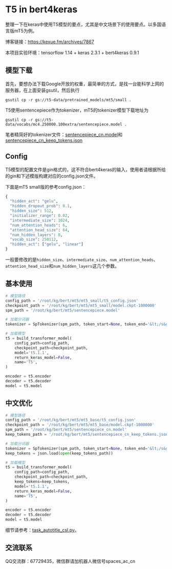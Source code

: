 # T5 in bert4keras
整理一下在keras中使用T5模型的要点，尤其是中文场景下的使用要点。以多国语言版mT5为例。

博客链接：https://kexue.fm/archives/7867

本项目实验环境：tensorflow 1.14 + keras 2.3.1 + bert4keras 0.9.1

## 模型下载

首先，要想办法下载Google开放的权重，最简单的方式，是找一台能科学上网的服务器，在上面安装gsutil，然后执行
```shell
gsutil cp -r gs://t5-data/pretrained_models/mt5/small .
```

T5使用sentencepiece作为tokenizer，mT5的tokenizer模型下载地址为
```shell
gsutil cp -r gs://t5-data/vocabs/mc4.250000.100extra/sentencepiece.model .
```

笔者精简好的tokenizer文件：[sentencepiece_cn.model](https://github.com/bojone/t5_in_bert4keras/blob/main/tokenizer/sentencepiece_cn.model)和[sentencepiece_cn_keep_tokens.json](https://github.com/bojone/t5_in_bert4keras/blob/main/tokenizer/sentencepiece_cn_keep_tokens.json)

## Config

T5模型的配置文件是gin格式的，这不符合bert4keras的输入，使用者请根据所给的gin和下述模版构建对应的config.json文件。

下面是mT5 small版的参考config.json：
```python
{
  "hidden_act": "gelu",
  "hidden_dropout_prob": 0.1,
  "hidden_size": 512,
  "initializer_range": 0.02,
  "intermediate_size": 1024,
  "num_attention_heads": 6,
  "attention_head_size": 64,
  "num_hidden_layers": 8,
  "vocab_size": 250112,
  "hidden_act": ["gelu", "linear"]
}
```

一般要修改的是`hidden_size`、`intermediate_size`、`num_attention_heads`、`attention_head_size`和`num_hidden_layers`这几个参数。

## 基本使用

```python
# 模型路径
config_path = '/root/kg/bert/mt5/mt5_small/t5_config.json'
checkpoint_path = '/root/kg/bert/mt5/mt5_small/model.ckpt-1000000'
spm_path = '/root/kg/bert/mt5/sentencepiece.model'

# 加载分词器
tokenizer = SpTokenizer(spm_path, token_start=None, token_end='&lt;/s&gt;')

# 加载模型
t5 = build_transformer_model(
    config_path=config_path,
    checkpoint_path=checkpoint_path,
    model='t5.1.1',
    return_keras_model=False,
    name='T5',
)

encoder = t5.encoder
decoder = t5.decoder
model = t5.model
```

## 中文优化

```python
# 模型路径
config_path = '/root/kg/bert/mt5/mt5_base/t5_config.json'
checkpoint_path = '/root/kg/bert/mt5/mt5_base/model.ckpt-1000000'
spm_path = '/root/kg/bert/mt5/sentencepiece_cn.model'
keep_tokens_path = '/root/kg/bert/mt5/sentencepiece_cn_keep_tokens.json'

# 加载分词器
tokenizer = SpTokenizer(spm_path, token_start=None, token_end='&lt;/s&gt;')
keep_tokens = json.load(open(keep_tokens_path))

# 加载模型
t5 = build_transformer_model(
    config_path=config_path,
    checkpoint_path=checkpoint_path,
    keep_tokens=keep_tokens,
    model='t5.1.1',
    return_keras_model=False,
    name='T5',
)

encoder = t5.encoder
decoder = t5.decoder
model = t5.model
```

细节请参考：[task_autotitle_csl.py](https://github.com/bojone/t5_in_bert4keras/blob/main/task_autotitle_csl.py)。

## 交流联系
QQ交流群：67729435，微信群请加机器人微信号spaces_ac_cn
